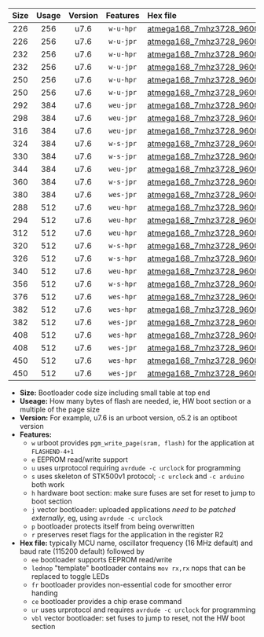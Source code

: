 |Size|Usage|Version|Features|Hex file|
|:-:|:-:|:-:|:-:|:--|
|226|256|u7.6|`w-u-hpr`|[atmega168_7mhz3728_9600bps_ur.hex](https://raw.githubusercontent.com/stefanrueger/urboot/main//atmega168_7mhz3728_9600bps_ur.hex)|
|226|256|u7.6|`w-u-jpr`|[atmega168_7mhz3728_9600bps_ur_vbl.hex](https://raw.githubusercontent.com/stefanrueger/urboot/main//atmega168_7mhz3728_9600bps_ur_vbl.hex)|
|232|256|u7.6|`w-u-hpr`|[atmega168_7mhz3728_9600bps_lednop_ur.hex](https://raw.githubusercontent.com/stefanrueger/urboot/main//atmega168_7mhz3728_9600bps_lednop_ur.hex)|
|232|256|u7.6|`w-u-jpr`|[atmega168_7mhz3728_9600bps_lednop_ur_vbl.hex](https://raw.githubusercontent.com/stefanrueger/urboot/main//atmega168_7mhz3728_9600bps_lednop_ur_vbl.hex)|
|250|256|u7.6|`w-u-hpr`|[atmega168_7mhz3728_9600bps_lednop_fr_ur.hex](https://raw.githubusercontent.com/stefanrueger/urboot/main//atmega168_7mhz3728_9600bps_lednop_fr_ur.hex)|
|250|256|u7.6|`w-u-jpr`|[atmega168_7mhz3728_9600bps_lednop_fr_ur_vbl.hex](https://raw.githubusercontent.com/stefanrueger/urboot/main//atmega168_7mhz3728_9600bps_lednop_fr_ur_vbl.hex)|
|292|384|u7.6|`weu-jpr`|[atmega168_7mhz3728_9600bps_ee_ur_vbl.hex](https://raw.githubusercontent.com/stefanrueger/urboot/main//atmega168_7mhz3728_9600bps_ee_ur_vbl.hex)|
|298|384|u7.6|`weu-jpr`|[atmega168_7mhz3728_9600bps_ee_lednop_ur_vbl.hex](https://raw.githubusercontent.com/stefanrueger/urboot/main//atmega168_7mhz3728_9600bps_ee_lednop_ur_vbl.hex)|
|316|384|u7.6|`weu-jpr`|[atmega168_7mhz3728_9600bps_ee_lednop_fr_ur_vbl.hex](https://raw.githubusercontent.com/stefanrueger/urboot/main//atmega168_7mhz3728_9600bps_ee_lednop_fr_ur_vbl.hex)|
|324|384|u7.6|`w-s-jpr`|[atmega168_7mhz3728_9600bps_vbl.hex](https://raw.githubusercontent.com/stefanrueger/urboot/main//atmega168_7mhz3728_9600bps_vbl.hex)|
|330|384|u7.6|`w-s-jpr`|[atmega168_7mhz3728_9600bps_lednop_vbl.hex](https://raw.githubusercontent.com/stefanrueger/urboot/main//atmega168_7mhz3728_9600bps_lednop_vbl.hex)|
|344|384|u7.6|`weu-jpr`|[atmega168_7mhz3728_9600bps_ee_lednop_fr_ce_ur_vbl.hex](https://raw.githubusercontent.com/stefanrueger/urboot/main//atmega168_7mhz3728_9600bps_ee_lednop_fr_ce_ur_vbl.hex)|
|360|384|u7.6|`w-s-jpr`|[atmega168_7mhz3728_9600bps_lednop_fr_vbl.hex](https://raw.githubusercontent.com/stefanrueger/urboot/main//atmega168_7mhz3728_9600bps_lednop_fr_vbl.hex)|
|380|384|u7.6|`wes-jpr`|[atmega168_7mhz3728_9600bps_ee_vbl.hex](https://raw.githubusercontent.com/stefanrueger/urboot/main//atmega168_7mhz3728_9600bps_ee_vbl.hex)|
|288|512|u7.6|`weu-hpr`|[atmega168_7mhz3728_9600bps_ee_ur.hex](https://raw.githubusercontent.com/stefanrueger/urboot/main//atmega168_7mhz3728_9600bps_ee_ur.hex)|
|294|512|u7.6|`weu-hpr`|[atmega168_7mhz3728_9600bps_ee_lednop_ur.hex](https://raw.githubusercontent.com/stefanrueger/urboot/main//atmega168_7mhz3728_9600bps_ee_lednop_ur.hex)|
|312|512|u7.6|`weu-hpr`|[atmega168_7mhz3728_9600bps_ee_lednop_fr_ur.hex](https://raw.githubusercontent.com/stefanrueger/urboot/main//atmega168_7mhz3728_9600bps_ee_lednop_fr_ur.hex)|
|320|512|u7.6|`w-s-hpr`|[atmega168_7mhz3728_9600bps.hex](https://raw.githubusercontent.com/stefanrueger/urboot/main//atmega168_7mhz3728_9600bps.hex)|
|326|512|u7.6|`w-s-hpr`|[atmega168_7mhz3728_9600bps_lednop.hex](https://raw.githubusercontent.com/stefanrueger/urboot/main//atmega168_7mhz3728_9600bps_lednop.hex)|
|340|512|u7.6|`weu-hpr`|[atmega168_7mhz3728_9600bps_ee_lednop_fr_ce_ur.hex](https://raw.githubusercontent.com/stefanrueger/urboot/main//atmega168_7mhz3728_9600bps_ee_lednop_fr_ce_ur.hex)|
|356|512|u7.6|`w-s-hpr`|[atmega168_7mhz3728_9600bps_lednop_fr.hex](https://raw.githubusercontent.com/stefanrueger/urboot/main//atmega168_7mhz3728_9600bps_lednop_fr.hex)|
|376|512|u7.6|`wes-hpr`|[atmega168_7mhz3728_9600bps_ee.hex](https://raw.githubusercontent.com/stefanrueger/urboot/main//atmega168_7mhz3728_9600bps_ee.hex)|
|382|512|u7.6|`wes-hpr`|[atmega168_7mhz3728_9600bps_ee_lednop.hex](https://raw.githubusercontent.com/stefanrueger/urboot/main//atmega168_7mhz3728_9600bps_ee_lednop.hex)|
|382|512|u7.6|`wes-jpr`|[atmega168_7mhz3728_9600bps_ee_lednop_vbl.hex](https://raw.githubusercontent.com/stefanrueger/urboot/main//atmega168_7mhz3728_9600bps_ee_lednop_vbl.hex)|
|408|512|u7.6|`wes-hpr`|[atmega168_7mhz3728_9600bps_ee_lednop_fr.hex](https://raw.githubusercontent.com/stefanrueger/urboot/main//atmega168_7mhz3728_9600bps_ee_lednop_fr.hex)|
|408|512|u7.6|`wes-jpr`|[atmega168_7mhz3728_9600bps_ee_lednop_fr_vbl.hex](https://raw.githubusercontent.com/stefanrueger/urboot/main//atmega168_7mhz3728_9600bps_ee_lednop_fr_vbl.hex)|
|450|512|u7.6|`wes-hpr`|[atmega168_7mhz3728_9600bps_ee_lednop_fr_ce.hex](https://raw.githubusercontent.com/stefanrueger/urboot/main//atmega168_7mhz3728_9600bps_ee_lednop_fr_ce.hex)|
|450|512|u7.6|`wes-jpr`|[atmega168_7mhz3728_9600bps_ee_lednop_fr_ce_vbl.hex](https://raw.githubusercontent.com/stefanrueger/urboot/main//atmega168_7mhz3728_9600bps_ee_lednop_fr_ce_vbl.hex)|

- **Size:** Bootloader code size including small table at top end
- **Useage:** How many bytes of flash are needed, ie, HW boot section or a multiple of the page size
- **Version:** For example, u7.6 is an urboot version, o5.2 is an optiboot version
- **Features:**
  + `w` urboot provides `pgm_write_page(sram, flash)` for the application at `FLASHEND-4+1`
  + `e` EEPROM read/write support
  + `u` uses urprotocol requiring `avrdude -c urclock` for programming
  + `s` uses skeleton of STK500v1 protocol; `-c urclock` and `-c arduino` both work
  + `h` hardware boot section: make sure fuses are set for reset to jump to boot section
  + `j` vector bootloader: uploaded applications *need to be patched externally*, eg, using `avrdude -c urclock`
  + `p` bootloader protects itself from being overwritten
  + `r` preserves reset flags for the application in the register R2
- **Hex file:** typically MCU name, oscillator frequency (16 MHz default) and baud rate (115200 default) followed by
  + `ee` bootloader supports EEPROM read/write
  + `lednop` "template" bootloader contains `mov rx,rx` nops that can be replaced to toggle LEDs
  + `fr` bootloader provides non-essential code for smoother error handing
  + `ce` bootloader provides a chip erase command
  + `ur` uses urprotocol and requires `avrdude -c urclock` for programming
  + `vbl` vector bootloader: set fuses to jump to reset, not the HW boot section
